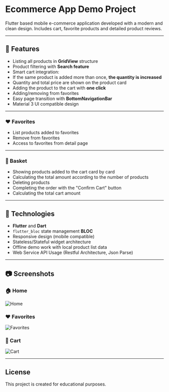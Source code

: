 # Ecommerce App Demo Project

Flutter based mobile e-commerce application developed with a modern and clean design. Includes cart, favorite products and detailed product reviews.

---

## 🚀 Features

- Listing all products in **GridView** structure
- Product filtering with **Search feature**
- Smart cart integration:
- If the same product is added more than once, **the quantity is increased**
- Quantity and total price are shown on the product card
- Adding the product to the cart with **one click**
- Adding/removing from favorites
- Easy page transition with **BottomNavigationBar**
- Material 3 UI compatible design

---

### ❤️ Favorites

- List products added to favorites
- Remove from favorites
- Access to favorites from detail page

---

### 🛒 Basket

- Showing products added to the cart card by card
- Calculating the total amount according to the number of products
- Deleting products
- Completing the order with the "Confirm Cart" button
- Calculating the total cart amount

---

## 🧱 Technologies

- **Flutter** and **Dart**
- `flutter_bloc` state management **BLOC**
- Responsive design (mobile compatible)
- Stateless/Stateful widget architecture
- Offline demo work with local product list data
- Web Service API Usage (Restful Architecture, Json Parse)

---

## 📷 Screenshots

### 🏠 Home
![Home](assets/screenshots/Screenshot_1.png)

### ❤️ Favorites
![Favorites](assets/screenshots/Screenshot_2.png)

### 🛒 Cart
![Cart](assets/screenshots/Screenshot_3.png)

---

## License

This project is created for educational purposes.

